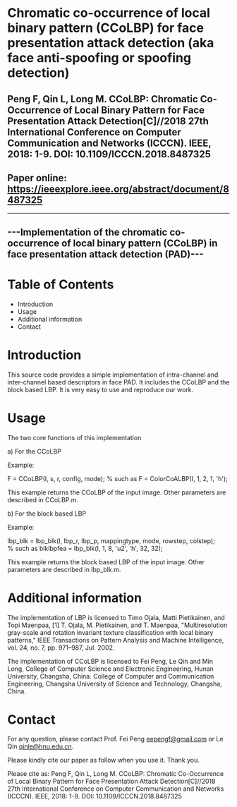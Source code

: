 # Chromatic co-occurrence of local binary pattern (CCoLBP) for face presentation attack detection (aka face anti-spoofing or spoofing detection)

## Peng F, Qin L, Long M. CCoLBP: Chromatic Co-Occurrence of Local Binary Pattern for Face Presentation Attack Detection[C]//2018 27th International Conference on Computer Communication and Networks (ICCCN). IEEE, 2018: 1-9. DOI: 10.1109/ICCCN.2018.8487325
## Paper online: https://ieeexplore.ieee.org/abstract/document/8487325

----------------------------------------------------------
---Implementation of the chromatic co-occurrence of local binary pattern (CCoLBP) in face presentation attack detection (PAD)---
----------------------------------------------------------

Table of Contents
=================

- Introduction
- Usage
- Additional information
- Contact


Introduction
============

This source code provides a simple implementation of intra-channel and inter-channel based descriptors in face PAD.
It includes the CCoLBP and the block based LBP.
It is very easy to use and reproduce our work.


Usage
=====

The two core functions of this implementation

a) For the CCoLBP

Example:

F = CCoLBP(I, s, r, config, mode);	% such as F = ColorCoALBP(I, 1, 2, 1, 'h');
	
This example returns the CCoLBP of the input image. Other parameters are described in CCoLBP.m.

b) For the block based LBP

Example:

lbp_blk = lbp_blk(I, lbp_r, lbp_p, mappingtype, mode, rowstep, colstep);	
% such as blklbpfea = lbp_blk(I, 1, 8, 'u2', 'h', 32, 32);

This example returns the block based LBP of the input image. Other parameters are described in lbp_blk.m.


Additional information
======================

The implementation of LBP is licensed to Timo Ojala, Matti Pietikainen, and Topi Maenpaa,
[1] T. Ojala, M. Pietikainen, and T. Maenpaa,
    "Multiresolution gray-scale and rotation invariant texture classification with local binary patterns,"
    IEEE Transactions on Pattern Analysis and Machine Intelligence, vol. 24, no. 7, pp. 971–987, Jul. 2002.

The implementation of CCoLBP is licensed to Fei Peng, Le Qin and Min Long, 
College of Computer Science and Electronic Engineering, Hunan University, Changsha, China.
College of Computer and Communication Engineering, Changsha University of Science and Technology, Changsha, China.


Contact
============

For any question, please contact Prof. Fei Peng <eepengf@gmail.com> or Le Qin <qinle@hnu.edu.cn>.

Please kindly cite our paper as follow when you use it. Thank you.

Please cite as: Peng F, Qin L, Long M. CCoLBP: Chromatic Co-Occurrence of Local Binary Pattern for Face Presentation Attack Detection[C]//2018 27th International Conference on Computer Communication and Networks (ICCCN). IEEE, 2018: 1-9. DOI: 10.1109/ICCCN.2018.8487325
